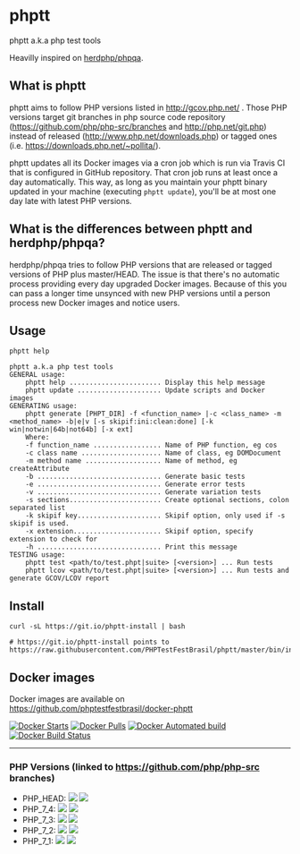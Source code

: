 # phptt
phptt a.k.a php test tools

Heavilly inspired on [herdphp/phpqa](https://github.com/herdphp/docker-phpqa).

## What is phptt

phptt aims to follow PHP versions listed in http://gcov.php.net/ . Those PHP versions target git branches in php source code repository (https://github.com/php/php-src/branches and http://php.net/git.php) instead of released (http://www.php.net/downloads.php) or tagged ones (i.e. https://downloads.php.net/~pollita/).

phptt updates all its Docker images via a cron job which is run via Travis CI that is configured in GitHub repository. That cron job runs at least once a day automatically. This way, as long as you maintain your phptt binary updated in your machine (executing `phptt update`), you'll be at most one day late with latest PHP versions.

## What is the differences between phptt and herdphp/phpqa?

herdphp/phpqa tries to follow PHP versions that are released or tagged versions of PHP plus master/HEAD. The issue is that there's no automatic process providing every day upgraded Docker images. Because of this you can pass a longer time unsynced with new PHP versions until a person process new Docker images and notice users.

## Usage

```shell
phptt help

phptt a.k.a php test tools
GENERAL usage:
    phptt help ....................... Display this help message
    phptt update ..................... Update scripts and Docker images
GENERATING usage:
    phptt generate [PHPT_DIR] -f <function_name> |-c <class_name> -m <method_name> -b|e|v [-s skipif:ini:clean:done] [-k win|notwin|64b|not64b] [-x ext]
    Where:
    -f function_name ................. Name of PHP function, eg cos
    -c class name .................... Name of class, eg DOMDocument
    -m method name ................... Name of method, eg createAttribute
    -b ............................... Generate basic tests
    -e ............................... Generate error tests
    -v ............................... Generate variation tests
    -s sections....................... Create optional sections, colon separated list
    -k skipif key..................... Skipif option, only used if -s skipif is used.
    -x extension...................... Skipif option, specify extension to check for
    -h ............................... Print this message
TESTING usage:
    phptt test <path/to/test.phpt|suite> [<version>] ... Run tests
    phptt lcov <path/to/test.phpt|suite> [<version>] ... Run tests and generate GCOV/LCOV report
```

## Install


```shell
curl -sL https://git.io/phptt-install | bash

# https://git.io/phptt-install points to https://raw.githubusercontent.com/PHPTestFestBrasil/phptt/master/bin/install.sh
```

## Docker images

Docker images are available on https://github.com/phptestfestbrasil/docker-phptt

[![Docker Starts](https://img.shields.io/docker/stars/phptestfestbrasil/phptt.svg)](https://hub.docker.com/r/phptestfestbrasil/phptt/)
[![Docker Pulls](https://img.shields.io/docker/pulls/phptestfestbrasil/phptt.svg)](https://hub.docker.com/r/phptestfestbrasil/phptt/)
[![Docker Automated build](https://img.shields.io/docker/automated/phptestfestbrasil/phptt.svg)](https://hub.docker.com/r/phptestfestbrasil/phptt/)
[![Docker Build Status](https://img.shields.io/docker/build/phptestfestbrasil/phptt.svg)](https://hub.docker.com/r/phptestfestbrasil/phptt/)

<hr>

### PHP Versions (linked to https://github.com/php/php-src branches)

- PHP_HEAD: [![](https://images.microbadger.com/badges/image/phptestfestbrasil/phptt:PHP_HEAD.svg)](https://microbadger.com/images/phptestfestbrasil/phptt:PHP_HEAD "Get your own image badge on microbadger.com") [![](https://images.microbadger.com/badges/version/phptestfestbrasil/phptt:PHP_HEAD.svg)](https://microbadger.com/images/phptestfestbrasil/phptt:PHP_HEAD "Get your own version badge on microbadger.com")
- PHP_7_4: [![](https://images.microbadger.com/badges/image/phptestfestbrasil/phptt:PHP_7_4.svg)](https://microbadger.com/images/phptestfestbrasil/phptt:PHP_HEAD "Get your own image badge on microbadger.com") [![](https://images.microbadger.com/badges/version/phptestfestbrasil/phptt:PHP_7_4.svg)](https://microbadger.com/images/phptestfestbrasil/phptt:PHP_HEAD "Get your own version badge on microbadger.com")
- PHP_7_3: [![](https://images.microbadger.com/badges/image/phptestfestbrasil/phptt:PHP_7_3.svg)](https://microbadger.com/images/phptestfestbrasil/phptt:PHP_HEAD "Get your own image badge on microbadger.com") [![](https://images.microbadger.com/badges/version/phptestfestbrasil/phptt:PHP_7_3.svg)](https://microbadger.com/images/phptestfestbrasil/phptt:PHP_HEAD "Get your own version badge on microbadger.com")
- PHP_7_2: [![](https://images.microbadger.com/badges/image/phptestfestbrasil/phptt:PHP_7_2.svg)](https://microbadger.com/images/phptestfestbrasil/phptt:PHP_HEAD "Get your own image badge on microbadger.com") [![](https://images.microbadger.com/badges/version/phptestfestbrasil/phptt:PHP_7_2.svg)](https://microbadger.com/images/phptestfestbrasil/phptt:PHP_HEAD "Get your own version badge on microbadger.com")
- PHP_7_1: [![](https://images.microbadger.com/badges/image/phptestfestbrasil/phptt:PHP_7_1.svg)](https://microbadger.com/images/phptestfestbrasil/phptt:PHP_HEAD "Get your own image badge on microbadger.com") [![](https://images.microbadger.com/badges/version/phptestfestbrasil/phptt:PHP_7_1.svg)](https://microbadger.com/images/phptestfestbrasil/phptt:PHP_HEAD "Get your own version badge on microbadger.com")
